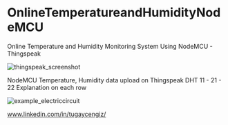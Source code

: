 # OnlineTemperatureandHumidityNodeMCU
Online Temperature and Humidity Monitoring System Using NodeMCU - Thingspeak

![thingspeak_screenshot](https://user-images.githubusercontent.com/96468308/147251753-c0beb1c8-6789-4ddf-a9d5-ccfad8ed8b9c.png)


NodeMCU Temperature, Humidity data upload on Thingspeak 
DHT 11 - 21 - 22
Explanation on each row

![example_electriccircuit](https://user-images.githubusercontent.com/96468308/147251726-062d4a6e-5152-4869-878b-25997b8d7e07.PNG)


www.linkedin.com/in/tugaycengiz/
